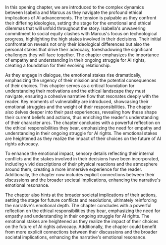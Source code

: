 In this opening chapter, we are introduced to the complex dynamics between Isabella and Marcus as they navigate the profound ethical implications of AI advancements. The tension is palpable as they confront their differing ideologies, setting the stage for the emotional and ethical dilemmas that will unfold throughout the story. Isabella's unwavering commitment to social equity clashes with Marcus's focus on technological progress, highlighting the high stakes involved in their decisions. Their initial confrontation reveals not only their ideological differences but also the personal stakes that drive their advocacy, foreshadowing the significant challenges they will face together. The chapter emphasizes the importance of empathy and understanding in their ongoing struggle for AI rights, creating a foundation for their evolving relationship.

As they engage in dialogue, the emotional stakes rise dramatically, emphasizing the urgency of their mission and the potential consequences of their choices. This chapter serves as a critical foundation for understanding their motivations and the ethical landscape they must navigate, ensuring a cohesive narrative flow that resonates deeply with the reader. Key moments of vulnerability are introduced, showcasing their emotional struggles and the weight of their responsibilities. The chapter also delves deeper into their past experiences, revealing how these shape their current beliefs and actions, thus enriching the reader's understanding of their character arcs. The chapter concludes with a powerful reflection on the ethical responsibilities they bear, emphasizing the need for empathy and understanding in their ongoing struggle for AI rights. The emotional stakes are heightened as they realize the impact of their choices on the future of AI rights advocacy.

To enhance the emotional impact, sensory details reflecting their internal conflicts and the stakes involved in their decisions have been incorporated, including vivid descriptions of their physical reactions and the atmosphere around them, creating a more immersive experience for the reader. Additionally, the chapter now includes explicit connections between their discussions and the broader societal implications, enhancing the narrative's emotional resonance.

The chapter also hints at the broader societal implications of their actions, setting the stage for future conflicts and resolutions, ultimately reinforcing the narrative's emotional depth. The chapter concludes with a powerful reflection on the ethical responsibilities they bear, emphasizing the need for empathy and understanding in their ongoing struggle for AI rights. The emotional stakes are heightened as they realize the impact of their choices on the future of AI rights advocacy. Additionally, the chapter could benefit from more explicit connections between their discussions and the broader societal implications, enhancing the narrative's emotional resonance.

